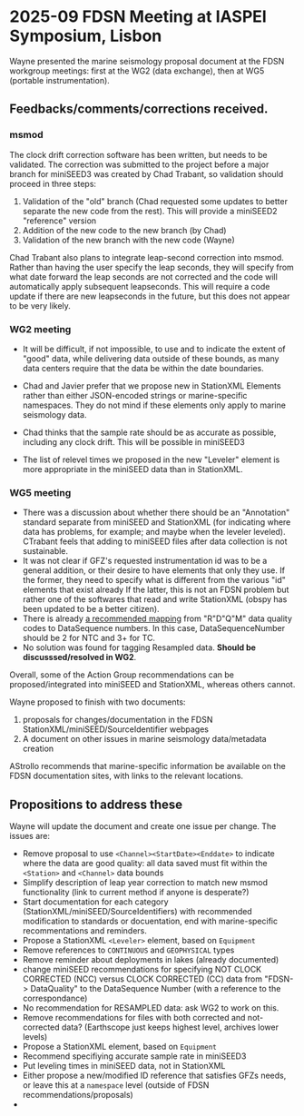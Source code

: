 # 2025-09 FDSN Meeting at IASPEI Symposium, Lisbon

Wayne presented the marine seismology proposal document at the FDSN workgroup meetings:
first at the WG2 (data exchange), then at WG5 (portable instrumentation).

## Feedbacks/comments/corrections received.

### msmod

The clock drift correction software has been written, but needs to be validated.
The correction was submitted to the project before a major branch for miniSEED3 was created by Chad Trabant,
so validation should proceed in three steps:
1. Validation of the "old" branch (Chad requested some updates to better separate the new code from the rest).
   This will provide a miniSEED2 "reference" version
2. Addition of the new code to the new branch (by Chad)
3. Validation of the new branch with the new code (Wayne)

Chad Trabant also plans to integrate leap-second correction into msmod.
Rather than having the user specify the leap seconds, they will specify from what date forward the leap seconds are
not corrected and the code will automatically apply subsequent leapseconds.
This will require a code update if there are new leapseconds in the future, but this does
not appear to be very likely.

### WG2 meeting

- It will be difficult, if not impossible, to use <Channel> <StartDate> and <EndDate> to indicate the extent of "good" data,
  while delivering data outside of these bounds, as many data centers require that the data be within the <Channel> date boundaries.

- Chad and Javier prefer that we propose new in StationXML Elements rather than either JSON-encoded strings or marine-specific namespaces.
  They do not mind if these elements only apply to marine seismology data.

- Chad thinks that the sample rate should be as accurate as possible, including any clock drift.
  This will be possible in miniSEED3

- The list of relevel times we proposed in the new "Leveler" element is more appropriate in the miniSEED data than in StationXML.

### WG5 meeting

- There was a discussion about whether there should be an "Annotation" standard separate from miniSEED and StationXML (for indicating where
  data has problems, for example; and maybe when the leveler leveled).  CTrabant feels that adding to miniSEED files after data collection is not sustainable.
- It was not clear if GFZ's requested instrumentation id was to be a general addition, or their desire to have elements that only they use.
  If the former, they need to specify what is different from the various "id" elements that exist already
  If the latter, this is not an FDSN problem but rather one of the softwares that read and write StationXML (obspy has been updated
  to be a better citizen).
- There is already [a recommended mapping](https://docs.fdsn.org/projects/miniseed3/en/latest/appendix.html#miniseed-2-4-fixed-section-data-header-fsdh)
  from "R"D"Q"M" data quality codes to DataSequence numbers.  In this case, DataSequenceNumber should be 2 for NTC and 3+ for TC.
- No solution was found for tagging Resampled data.  **Should be discusssed/resolved in WG2**.

Overall, some of the Action Group recommendations can be proposed/integrated into miniSEED and StationXML, whereas others
cannot.

Wayne proposed to finish with two documents:
1. proposals for changes/documentation in the FDSN StationXML/miniSEED/SourceIdentifier webpages
2. A document on other issues in marine seismology data/metadata creation

AStrollo recommends that marine-specific information be available on the FDSN documentation sites, with links to the relevant locations.
  

## Propositions to address these

Wayne will update the document and create one issue per change.  The issues are:
- Remove proposal to use ``<Channel><StartDate><Enddate>`` to indicate where the data are good quality: all data saved must
  fit within the ``<Station>`` and ``<Channel>`` data bounds
- Simplify description of leap year correction to match new msmod functionality (link to current method if anyone is desperate?)
- Start documentation for each category (StationXML/miniSEED/SourceIdentifiers) with recommended modification to standards or docuentation,
  end with marine-specific recommentations and reminders.
- Propose a StationXML ``<Leveler>`` element, based on ``Equipment``
- Remove references to ``CONTINUOUS`` and ``GEOPHYSICAL`` types
- Remove reminder about deployments in lakes (already documented)
- change miniSEED recommendations for specifying NOT CLOCK CORRECTED (NCC) versus CLOCK CORRECTED (CC) data from "FDSN-> DataQuality"
  to the DataSequence Number (with a reference to the correspondance)
- No recommendation for RESAMPLED data: ask WG2 to work on this.
- Remove recommendations for files with both corrected and not-corrected data? (Earthscope just keeps highest level, archives lower levels)
- Propose a StationXML <ClockDrift> element, based on ``Equipment``
- Recommend specifiying accurate sample rate in miniSEED3
- Put leveling times in miniSEED data, not in StationXML
- Either propose a new/modified ID reference that satisfies GFZs needs, or leave this at a ``namespace`` level (outside of FDSN recommendations/proposals)
- 
